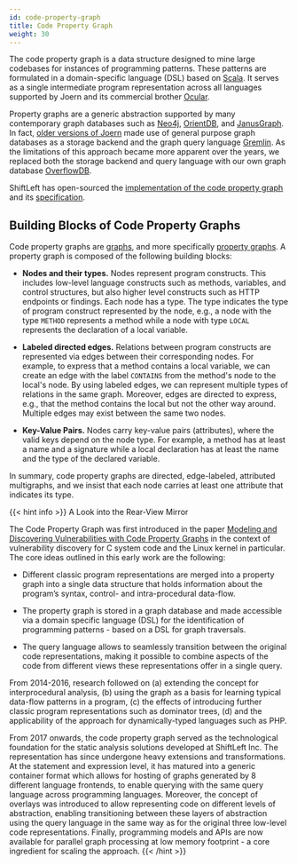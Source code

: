 ```yaml
---
id: code-property-graph
title: Code Property Graph
weight: 30
---
```


The code property graph is a data structure designed to mine large
codebases for instances of programming patterns. These patterns are
formulated in a domain-specific language (DSL) based on
[Scala](https://www.scala-lang.org/). It serves as a single
intermediate program representation across all languages supported by
Joern and its commercial brother [Ocular](https://qwiet.ai/).

Property graphs are a generic abstraction supported by many
contemporary graph databases such as [Neo4j](https://neo4j.com/),
[OrientDB](https://orientdb.com/), and
[JanusGraph](https://janusgraph.org/). In fact, [older versions of
Joern](https://github.com/fabsx00/joern-old) made use of general
purpose graph databases as a storage backend and the graph query
language [Gremlin](https://tinkerpop.apache.org/gremlin.html). As the
limitations of this approach became more apparent over the years, we
replaced both the storage backend and query language with our own
graph database
[OverflowDB](https://github.com/ShiftLeftSecurity/overflowdb).

ShiftLeft has open-sourced the [implementation of the code property
graph](https://github.com/ShiftLeftSecurity/codepropertygraph) and its
[specification](https://cpg.joern.io).

## Building Blocks of Code Property Graphs

Code property graphs are
[graphs](https://en.wikipedia.org/wiki/Graph_(discrete_mathematics)),
and more specifically [property
graphs](https://arxiv.org/pdf/1004.1001.pdf). A property graph is
composed of the following building blocks:

- **Nodes and their types.** Nodes represent program
  constructs. This includes low-level language constructs such as
  methods, variables, and control structures, but also higher level
  constructs such as HTTP endpoints or findings. Each node has a
  type. The type indicates the type of program construct represented
  by the node, e.g., a node with the type `METHOD` represents a method
  while a node with type `LOCAL` represents the declaration of a local
  variable.

- **Labeled directed edges.**
  Relations between program constructs are represented via edges
  between their corresponding nodes. For example, to express that a
  method contains a local variable, we can create an edge with the
  label `CONTAINS` from the method's node to the local's node. By
  using labeled edges, we can represent multiple types of relations in
  the same graph. Moreover, edges are directed to express, e.g., that
  the method contains the local but not the other way around. Multiple
  edges may exist between the same two nodes.

- **Key-Value Pairs.**
  Nodes carry key-value pairs (attributes), where the valid
  keys depend on the node type. For example, a method has at
  least a name and a signature while a local declaration has at
  least the name and the type of the declared variable.

In summary, code property graphs are directed, edge-labeled,
attributed multigraphs, and we insist that each node carries at least
one attribute that indicates its type.

{{< hint info >}}
A Look into the Rear-View Mirror

The Code Property Graph was first introduced in the paper [Modeling
and Discovering Vulnerabilities with Code Property
Graphs](https://fabianyamaguchi.com/files/2014-ieeesp.pdf) in the
context of vulnerability discovery for C system code and the Linux
kernel in particular. The core ideas outlined in this early work are
the following:

* Different classic program representations are merged into a property
  graph into a single data structure that holds information about the
  program’s syntax, control- and intra-procedural data-flow.

* The property graph is stored in a graph database and made accessible
  via a domain specific language (DSL) for the identification of
  programming patterns - based on a DSL for graph traversals.

* The query language allows to seamlessly transition between the
original code representations, making it possible to combine aspects
of the code from different views these representations offer in a
single query.

From 2014-2016, research followed on (a) extending the concept for
interprocedural analysis, (b) using the graph as a basis for learning
typical data-flow patterns in a program, (c) the effects of
introducing further classic program representations such as dominator
trees, (d) and the applicability of the approach for dynamically-typed
languages such as PHP.

From 2017 onwards, the code property graph served as the technological
foundation for the static analysis solutions developed at ShiftLeft
Inc. The representation has since undergone heavy extensions and
transformations. At the statement and expression level, it has matured
into a generic container format which allows for hosting of graphs
generated by 8 different language frontends, to enable querying with
the same query language across programming languages. Moreover, the
concept of overlays was introduced to allow representing code
on different levels of abstraction, enabling transitioning
between these layers of abstraction using the query language in the
same way as for the original three low-level code
representations. Finally, programming models and APIs are now
available for parallel graph processing at low memory footprint - a
core ingredient for scaling the approach.
{{< /hint >}}

